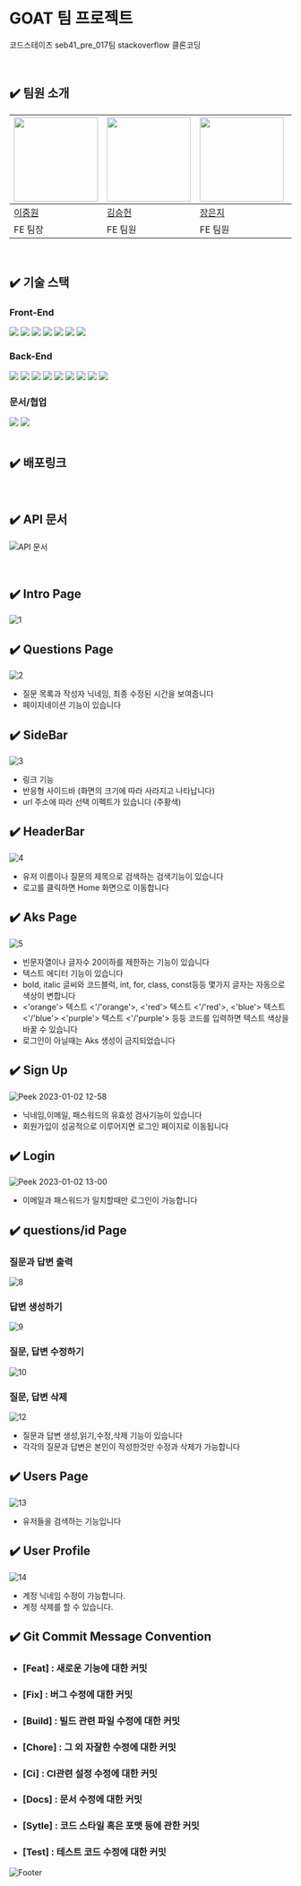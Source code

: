 # GOAT 팀 프로젝트
코드스테이츠 seb41_pre_017팀 stackoverflow 클론코딩

<br />

## ✔️ 팀원 소개
|<img src="https://avatars.githubusercontent.com/u/83052628?v=4" width="150px" />|<img src="https://avatars.githubusercontent.com/u/95217370?v=4" width="150px" />|<img src="https://avatars.githubusercontent.com/u/110921798?v=4" width="150px"/>|<img src="https://avatars.githubusercontent.com/u/110961521?v=4" width="150px" />|<img src="https://avatars.githubusercontent.com/u/80241053?v=4" width="150px"/>|<img src="https://avatars.githubusercontent.com/u/110894708?v=4" width="150px" />|
|-|-|-|-|-|-|
|[이중원](https://github.com/LeeJoongWon)|[김승헌](https://github.com/seungheonkim)|[장은지](https://github.com/ohmegle)|[박시환](https://github.com/psh1379)|[방재영](https://github.com/bangjaeyoung)|[김민성](https://github.com/GoToGuy91)
|FE 팀장|FE 팀원|FE 팀원|BE 부팀장|BE 팀원|BE 팀원|

<br />

## ✔️ 기술 스택
### Front-End
<div align=left> 
  <img src="https://img.shields.io/badge/html5-E34F26?style=for-the-badge&logo=html5&logoColor=white"> 
  <img src="https://img.shields.io/badge/css-1572B6?style=for-the-badge&logo=css3&logoColor=white"> 
  <img src="https://img.shields.io/badge/javascript-F7DF1E?style=for-the-badge&logo=javascript&logoColor=black"> 
  <img src="https://img.shields.io/badge/react-61DAFB?style=for-the-badge&logo=react&logoColor=black"> 
  <img src="https://img.shields.io/badge/node.js-339933?style=for-the-badge&logo=Node.js&logoColor=white">
  <img src="https://img.shields.io/badge/Axios-5A29E4?style=for-the-badge&logo=Axios&logoColor=white">
  <img src="https://img.shields.io/badge/styled-components-DB7093?style=for-the-badge&logo=styled-components&logoColor=white">
</div>

### Back-End
<div align=left> 
  <img src="https://img.shields.io/badge/java-007396?style=for-the-badge&logo=java&logoColor=white">
  <img src="https://img.shields.io/badge/spring-6DB33F?style=for-the-badge&logo=spring&logoColor=white"> 
  <img src="https://img.shields.io/badge/Spring Boot-6DB33F?style=for-the-badge&logo=Spring Boot&logoColor=white">
  <img src="https://img.shields.io/badge/MySQL-4479A1?style=for-the-badge&logo=MySQL&logoColor=white"> 
  <img src="https://img.shields.io/badge/Amazon EC2-FF9900?style=for-the-badge&logo=Amazon EC2&logoColor=white"> 
  <img src="https://img.shields.io/badge/IntelliJ IDEA-000000?style=for-the-badge&logo=IntelliJ IDEA&logoColor=white">
  <img src="https://img.shields.io/badge/Amazon RDS-527FFF?style=for-the-badge&logo=Amazon RDS&logoColor=white">
  <img src="https://img.shields.io/badge/Amazon S3-569A31?style=for-the-badge&logo=Amazon S3&logoColor=white"> 
  <img src="https://img.shields.io/badge/linux-FCC624?style=for-the-badge&logo=linux&logoColor=black"> 
</div>

### 문서/협업
<div align=left> 
  <img src="https://img.shields.io/badge/github-181717?style=for-the-badge&logo=github&logoColor=white">
  <img src="https://img.shields.io/badge/git-F05032?style=for-the-badge&logo=git&logoColor=white">
</div>

<br />

## ✔️ 배포링크



<br />

## ✔️ API 문서
![API 문서](https://user-images.githubusercontent.com/110921798/210197731-95df6c6f-4216-4c12-a948-16e9bf340592.png)

<br />

## ✔️ Intro Page
![1](https://user-images.githubusercontent.com/83052628/210059119-3afdfdd3-01f6-459e-99ba-a79fbcf84b2b.gif)


## ✔️ Questions Page
![2](https://user-images.githubusercontent.com/83052628/210060390-84f576ce-fb25-48c0-a41a-d8a4d6e36881.gif)
* 질문 목록과 작성자 닉네임, 최종 수정된 시간을 보여줍니다
* 페이지네이션 기능이 있습니다

## ✔️ SideBar
![3](https://user-images.githubusercontent.com/83052628/210061040-8290c02c-e741-4af4-b3d3-e4c609e291d9.gif)
* 링크 기능
* 반응형 사이드바 (화면의 크기에 따라 사라지고 나타납니다)
* url 주소에 따라 선택 이펙트가 있습니다 (주황색)

## ✔️ HeaderBar
![4](https://user-images.githubusercontent.com/83052628/210062520-330e22dc-60aa-41ff-b064-9466369b658e.gif)
* 유저 이름이나 질문의 제목으로 검색하는 검색기능이 있습니다
* 로고를 클릭하면 Home 화면으로 이동합니다

## ✔️ Aks Page
![5](https://user-images.githubusercontent.com/83052628/210063587-a7f25b7f-1f16-4892-b063-3f981b5b9fe8.gif)
* 빈문자열이나 글자수 20이하를 제한하는 기능이 있습니다
* 텍스트 에디터 기능이 있습니다 
* bold, italic 글씨와 코드블럭, int, for, class, const등등 몇가지 글자는 자동으로 색상이 변합니다
* <'orange'> 텍스트 <'/'orange'>, <'red'> 텍스트 <'/'red'>, <'blue'> 텍스트 <'/'blue'> <'purple'> 텍스트 <'/'purple'> 등등 코드를 입력하면 텍스트 색상을 바꿀 수 있습니다
* 로그인이 아닐때는 Aks 생성이 금지되었습니다

## ✔️ Sign Up
![Peek 2023-01-02 12-58](https://user-images.githubusercontent.com/110921798/210195533-08463a21-85a8-4758-9e9d-5dd308880291.gif)
* 닉네임,이메일, 패스워드의 유효성 검사기능이 있습니다
* 회원가입이 성공적으로 이루어지면 로그인 페이지로 이동됩니다

## ✔️ Login
![Peek 2023-01-02 13-00](https://user-images.githubusercontent.com/110921798/210195546-f0176867-d2ad-4256-af1a-fd9504676572.gif)
* 이메일과 패스워드가 일치할때만 로그인이 가능합니다

## ✔️ questions/id Page
### 질문과 답변 출력
![8](https://user-images.githubusercontent.com/83052628/210065954-8ac7522e-33eb-413d-8497-adc71cc2bb55.gif)

### 답변 생성하기
![9](https://user-images.githubusercontent.com/83052628/210066449-63f58139-a7a0-4a9f-974c-60e87bf8239f.gif)

### 질문, 답변 수정하기
![10](https://user-images.githubusercontent.com/83052628/210066460-63aa48e4-a7d3-422f-a14f-7c022bda9c6c.gif)

### 질문, 답변 삭제
![12](https://user-images.githubusercontent.com/83052628/210067222-24ab30f5-0c8e-4a10-9de5-71bfc53ba1cf.gif)

* 질문과 답변 생성,읽기,수정,삭제 기능이 있습니다
* 각각의 질문과 답변은 본인이 작성한것만 수정과 삭제가 가능합니다

## ✔️ Users Page
![13](https://user-images.githubusercontent.com/83052628/210067508-2064656c-4b0f-404c-90ac-add5f283eecf.gif)
* 유저들을 검색하는 기능입니다

## ✔️ User Profile
![14](https://user-images.githubusercontent.com/110921798/210197069-b03e7ed5-b37c-4cdb-8f85-f07fe39f11a3.gif)
* 계정 닉네임 수정이 가능합니다.
* 계정 삭제를 할 수 있습니다.

## ✔️ Git Commit Message Convention

-   ### [Feat] : 새로운 기능에 대한 커밋
-   ### [Fix] : 버그 수정에 대한 커밋
-   ### [Build] : 빌드 관련 파일 수정에 대한 커밋
-   ### [Chore] : 그 외 자잘한 수정에 대한 커밋
-   ### [Ci] : CI관련 설정 수정에 대한 커밋
-   ### [Docs] : 문서 수정에 대한 커밋
-   ### [Sytle] : 코드 스타일 혹은 포맷 등에 관한 커밋
-   ### [Test] : 테스트 코드 수정에 대한 커밋

![Footer](https://capsule-render.vercel.app/api?type=waving&color=auto&height=200&section=footer)
